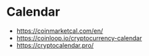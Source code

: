 # Calendar
- https://coinmarketcal.com/en/
- https://coinloop.io/cryptocurrency-calendar
- https://cryptocalendar.pro/